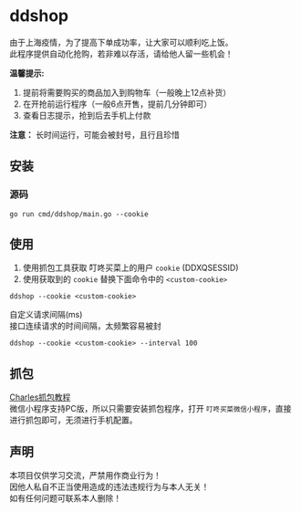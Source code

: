 # ddshop
由于上海疫情，为了提高下单成功率，让大家可以顺利吃上饭。  
此程序提供自动化抢购，若非难以存活，请给他人留一些机会！

**温馨提示:**  
1. 提前将需要购买的商品加入到购物车（一般晚上12点补货）
2. 在开抢前运行程序（一般6点开售，提前几分钟即可）
3. 查看日志提示，抢到后去手机上付款

**注意：** 长时间运行，可能会被封号，且行且珍惜
## 安装

### 源码
```shell
go run cmd/ddshop/main.go --cookie
```

## 使用
1. 使用抓包工具获取 叮咚买菜上的用户 `cookie` (DDXQSESSID)
2. 使用获取到的 `cookie` 替换下面命令中的 `<custom-cookie>`
```shell
ddshop --cookie <custom-cookie>
```

自定义请求间隔(ms)  
接口连续请求的时间间隔，太频繁容易被封
```shell
ddshop --cookie <custom-cookie> --interval 100
```

## 抓包
[Charles抓包教程](https://www.jianshu.com/p/ff85b3dac157)  
微信小程序支持PC版，所以只需要安装抓包程序，打开 `叮咚买菜微信小程序`，直接进行抓包即可，无须进行手机配置。

## 声明
本项目仅供学习交流，严禁用作商业行为！  
因他人私自不正当使用造成的违法违规行为与本人无关！  
如有任何问题可联系本人删除！